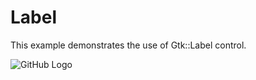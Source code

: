 # Label

This example demonstrates the use of Gtk::Label control.

![GitHub Logo](../../docs/Pictures/Label.png)
